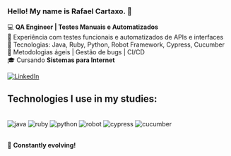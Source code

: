 ### Hello! My name is Rafael Cartaxo. 🙂

💻 **QA Engineer | Testes Manuais e Automatizados**  
🚀 Experiência com testes funcionais e automatizados de APIs e interfaces  
🔧 Tecnologias: Java, Ruby, Python, Robot Framework, Cypress, Cucumber  
📌 Metodologias ágeis | Gestão de bugs | CI/CD  
🎓 Cursando **Sistemas para Internet**  

[![LinkedIn](https://img.shields.io/badge/LinkedIn-0077B5?style=for-the-badge&logo=linkedin&logoColor=white)](https://www.linkedin.com/in/rafael-cartaxo)  

## Technologies I use in my studies:

<div style="display: inline_block"><br/>
<img align="center" alt="java" src="https://img.shields.io/badge/Java-ED8B00?style=for-the-badge&logo=openjdk&logoColor=white">
<img align="center" alt="ruby" src="https://img.shields.io/badge/Ruby-CC342D?style=for-the-badge&logo=ruby&logoColor=white">
<img align="center" alt="python" src="https://img.shields.io/badge/Python-3776AB?style=for-the-badge&logo=python&logoColor=white">
<img align="center" alt="robot" src="https://img.shields.io/badge/Robot%20Framework-000?logo=robotframework&logoColor=fff&style=for-the-badge">
<img align="center" alt="cypress" src="https://img.shields.io/badge/Cypress-69D3A7?logo=cypress&logoColor=fff&style=for-the-badge">
<img align="center" alt="cucumber" src="https://img.shields.io/badge/Cucumber-23D96C?logo=cucumber&logoColor=fff&style=for-the-badge">
</div><br/>

🚀 **Constantly evolving!**
